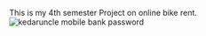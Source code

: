 This is my 4th semester Project on online bike rent.
![kedaruncle mobile bank password](https://github.com/anishbista/Online-Bike-Rent-4th-semester-Project-/assets/64358101/ee7522e8-ba88-41de-aaa6-8bcf4165d0aa)
